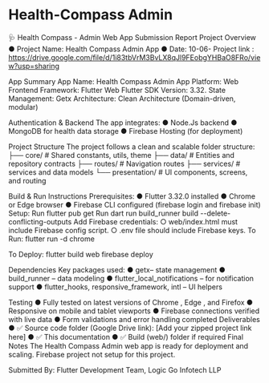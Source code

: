 # Health-Compass Admin

🩺 Health Compass - Admin Web App
Submission Report
Project Overview
● Project Name: Health Compass Admin App
● Date: 10-06-
Project link :
https://drive.google.com/file/d/1i83tbVrM3BvLX8qJl9FEobgYHBaO8FRo/view?usp=sharing

App Summary
App Name: Health Compass Admin App
Platform: Web
Frontend Framework: Flutter Web
Flutter SDK Version: 3.32.
State Management: Getx
Architecture: Clean Architecture (Domain-driven, modular)

Authentication & Backend
The app integrates:
● Node.Js backend
● MongoDB for health data storage
● Firebase Hosting (for deployment)

Project Structure
The project follows a clean and scalable folder structure:
├── core/ # Shared constants, utils, theme
├── data/ # Entities and repository contracts
├── routes/ # Navigation routes
├── services/ # services and data models
└── presentation/ # UI components, screens, and routing

Build & Run Instructions
Prerequisites:
● Flutter 3.32.0 installed
● Chrome or Edge browser
● Firebase CLI configured (firebase login and firebase init)
Setup:
Run flutter pub get
Run dart run build_runner build --delete-conflicting-outputs
Add Firebase credentials:
○ web/index.html must include Firebase config script.
○ .env file should include Firebase keys.
To Run:
flutter run -d chrome

To Deploy:
flutter build web
firebase deploy

Dependencies
Key packages used:
● getx– state management
● build_runner – data modeling
● flutter_local_notifications – for notification support
● flutter_hooks, responsive_framework, intl – UI helpers

Testing
● Fully tested on latest versions of Chrome , Edge , and Firefox
● Responsive on mobile and tablet viewports
● Firebase connections verified with live data
● Form validations and error handling completed
Deliverables
● ✅ Source code folder (Google Drive link):
[Add your zipped project link here]
● ✅ This documentation
● ✅ Build (web/) folder if required
Final Notes
The Health Compass Admin web app is ready for deployment and scaling.
Firebase project not setup for this project.

Submitted By:
Flutter Development Team, Logic Go Infotech LLP